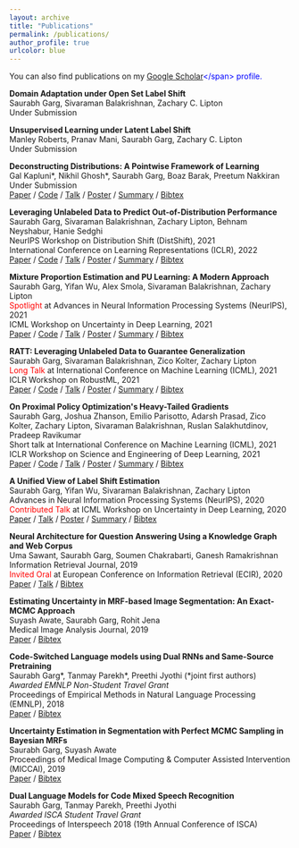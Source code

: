 ```yaml
---
layout: archive
title: "Publications"
permalink: /publications/
author_profile: true
urlcolor: blue
---
```


You can also find publications on my <span style="color:blue">[Google Scholar](https://scholar.google.com/citations?user=SAnJ1hIAAAAJ&hl=en")</span> profile. 


**Domain Adaptation under Open Set Label Shift**    
Saurabh Garg, Sivaraman Balakrishnan, Zachary C. Lipton    
Under Submission


**Unsupervised Learning under Latent Label Shift**   
Manley Roberts, Pranav Mani, Saurabh Garg, Zachary C. Lipton    
Under Submission 


**Deconstructing Distributions: A Pointwise Framework of Learning**  
Gal Kapluni\*, Nikhil Ghosh\*, Saurabh Garg, Boaz Barak, Preetum Nakkiran  
Under Submission   
<span style="color:blue">[Paper](https://arxiv.org/abs/2202.09931)</span> / <span style="color:blue">[Code]()</span> / <span style="color:blue">[Talk]()</span> / <span style="color:blue">[Poster]()</span> / <span style="color:blue">[Summary](javascript:toggleblock('kalpun2022_DD_abs'))</span> / <span style="color:blue">[Bibtex](javascript:toggleblock('kalpun2022_DD_bib'))</span>
<p><i id="kalpun2022_DD_abs" style="display: none;">We propose a new lens for studying the pointwise performance of learning algorithms which reveals new insights into their behavior and goes beyond traditional notions of in-distribution and "out-of-distribution" learning. </i></p>
<bibtext xml:space="preserve" id="kalpun2022_DD_bib" style="display: none;">
@article{kaplun2022deconstructing,
  title={Deconstructing Distributions: A Pointwise Framework of Learning},
  author={Kaplun, Gal and Ghosh, Nikhil and Garg, Saurabh and Barak, Boaz and Nakkiran, Preetum},
  journal={arXiv preprint arXiv:2202.09931},
  year={2022}
}
</bibtext>


**Leveraging Unlabeled Data to Predict Out-of-Distribution Performance**   
Saurabh Garg, Sivaraman Balakrishnan, Zachary Lipton, Behnam Neyshabur, Hanie Sedghi  
NeurIPS Workshop on Distribution Shift (DistShift), 2021   
International Conference on Learning Representations (ICLR), 2022   
<span style="color:blue">[Paper](https://arxiv.org/abs/2201.04234)</span> / <span style="color:blue">[Code]()</span> / <span style="color:blue">[Talk]()</span> / <span style="color:blue">[Poster]()</span> / <span style="color:blue">[Summary](javascript:toggleblock('garg2022_ATC_abs'))</span> / <span style="color:blue">[Bibtex](javascript:toggleblock('garg2022_ATC_bib'))</span>
<p><i id="garg2022_ATC_abs" style="display: none;">Given access to labeled source data and unlabeled target data, we investigate methods to predict target domain performance and find a simple method that does surprisingly well.We also explore the theoretical foundations of the problem, proving that identifying the accuracy is just as hard as identifying the optimal predictor. </i></p>
<bibtext xml:space="preserve" id="garg2022_ATC_bib" style="display: none;">
@inproceedings{garg2022ATC, <br>
 title={Leveraging Unlabeled Data to Predict Out-of-Distribution Performance}, <br>
 author={Garg, Saurabh and Balakrishnan, Sivaraman and Lipton, Zachary and Neyshabur, Behnam and Sedghi, Hanie}, <br>
 year={2022}, <br>
 booktitle={International Conference on Learning Representations (ICLR)}i
}
</bibtext>

**Mixture Proportion Estimation and PU Learning: A Modern Approach**  
Saurabh Garg, Yifan Wu, Alex Smola, Sivaraman Balakrishnan, Zachary Lipton  
<span style="color:red">Spotlight</span> at Advances in Neural Information Processing Systems (NeurIPS), 2021       
ICML Workshop on Uncertainty in Deep Learning, 2021   
<span style="color:blue">[Paper](https://arxiv.org/abs/2111.00980)</span> / <span style="color:blue">[Code](https://github.com/acmi-lab/PU_learning)</span> / <span style="color:blue">[Talk](https://slideslive.com/38969149/mixture-proportion-estimation-and-pu-learning-a-modern-approach)</span> / <span style="color:blue">[Poster](https://drive.google.com/file/d/1liowCWEHxMZH2Ag5ozaJfAG58RCwOh86/view?usp=sharing)</span> / <span style="color:blue">[Summary](javascript:toggleblock('garg2021_PU_learning_abs'))</span> / <span style="color:blue">[Bibtex](javascript:toggleblock('garg2021_PU_learning_bib'))</span>
<p><i id="garg2021_PU_learning_abs" style="display: none;">Given only Positive (P) and Unlabeled (U) data, containing both P and Negative (N) samples, we propose new approaches to estimate fraction of P in U and learn P vs N classifier. </i></p>
<bibtext xml:space="preserve" id="garg2021_PU_learning_bib" style="display: none;">
@inproceedings{garg2021PUlearning, <br> 
 title={Mixture Proportion Estimation and {PU} Learning: A Modern Approach}, <br>
 author={Garg, Saurabh and Wu, Yifan and Smola, Alex and Balakrishnan, Sivaraman and Lipton, Zachary}, <br>
 year={2021}, <br>
 booktitle={Advances in Neural Information Processing Systems (NeurIPS)} 
}
</bibtext>

**RATT: Leveraging Unlabeled Data to Guarantee Generalization**   
Saurabh Garg, Sivaraman Balakrishnan, Zico Kolter, Zachary Lipton   
<span style="color:red">Long Talk</span> at International Conference on Machine Learning (ICML), 2021   
ICLR Workshop on RobustML, 2021   
<span style="color:blue">[Paper](https://arxiv.org/abs/2105.00303)</span> / <span style="color:blue">[Code](https://github.com/acmi-lab/RATT_generalization_bound)</span> / <span style="color:blue">[Talk](https://slideslive.com/38958661/ratt-leveraging-unlabeled-data-to-guarantee-generalization)</span> / <span style="color:blue">[Poster](https://drive.google.com/file/d/1H25csKq622EDMtw2en-aDQxqNcP1Mcdg/view?usp=sharing)</span> / <span style="color:blue">[Summary](javascript:toggleblock('garg2021_RATT_abs'))</span> / <span style="color:blue">[Bibtex](javascript:toggleblock('garg2021_RATT_bib'))</span>
<p><i id="garg2021_RATT_abs" style="display: none;">We introduce a method that leverages unlabeled data to produce generalization bound.  When a trained model fits clean training data well but randomly labeled training data added in poorly, we show that its generalization to the population is guaranteed.</i></p>
<bibtext xml:space="preserve" id="garg2021_RATT_bib" style="display: none;">
@inproceedings{garg2021RATT, <br>
 title={ {RATT}: Leveraging Unlabeled Data to Guarantee Generalization}, <br>
 author={Garg, Saurabh and Balakrishnan, Sivaraman and Kolter, Zico and Lipton, Zachary}, <br>
 year={2021}, <br>
 booktitle={International Conference on Machine Learning (ICML)}
}
</bibtext>


**On Proximal Policy Optimization's Heavy-Tailed Gradients**   
Saurabh Garg, Joshua Zhanson, Emilio Parisotto, Adarsh Prasad, Zico Kolter, Zachary Lipton, Sivaraman Balakrishnan, Ruslan Salakhutdinov, Pradeep Ravikumar    
Short talk at International Conference on Machine Learning (ICML), 2021   
ICLR Workshop on Science and Engineering of Deep Learning, 2021    
<span style="color:blue">[Paper](https://arxiv.org/abs/2102.10264)</span> / <span style="color:blue">[Code]()</span> / <span style="color:blue">[Talk](https://slideslive.com/38959028/on-proximal-policy-optimizations-heavytailed-gradients?ref=speaker-37449-latest)</span> / <span style="color:blue">[Poster](https://drive.google.com/file/d/1U2GxKvBqEC32vY-DZxnzHT80rj8fePqr/view?usp=sharing)</span> / <span style="color:blue">[Summary](javascript:toggleblock('garg2021_PPO_abs'))</span> / <span style="color:blue">[Bibtex](javascript:toggleblock('garg2021_PPO_bib'))</span>
<p><i id="garg2021_PPO_abs" style="display: none;">We empirically characterized PPO’s gradients, demonstrating that they become more heavy-tailed as training proceeds. We examined issues due to heavy-tailed nature of gradients and show that PPO clipping heuristics offset heavy-tailedness in gradients. </i></p>
<bibtext xml:space="preserve" id="garg2021_PPO_bib" style="display: none;">
@inproceedings{garg2021PPO, <br>
 title={ On Proximal Policy Optimization’s Heavy-tailed Gradients}, <br>
 author={Garg, Saurabh and Zhanson, Joshua and Parisotto, Emilio and Prasad, Adarsh and Kolter, J Zico and Balakrishnan, Sivaraman and Lipton, Zachary C and Salakhutdinov, Ruslan and Ravikumar, Pradeep}, <br>
 year={2021}, <br>
 booktitle={International Conference on Machine Learning (ICML)}
}
</bibtext>

**A Unified View of Label Shift Estimation**   
Saurabh Garg, Yifan Wu, Sivaraman Balakrishnan, Zachary Lipton  
Advances in Neural Information Processing Systems (NeurIPS), 2020        
<span style="color:red">Contributed Talk</span> at ICML Workshop on Uncertainty in Deep Learning, 2020    
<span style="color:blue">[Paper](https://arxiv.org/abs/2003.07554)</span> / <span style="color:blue">[Talk](https://slideslive.com/38930578/a-unified-view-of-label-shift-estimation?ref=speaker-37449-latest)</span> / <span style="color:blue">[Poster](https://drive.google.com/file/d/13hpynIYM69nSRqj-7CHdvEdG7amC9phy/view?usp=sharing)</span> / <span style="color:blue">[Summary](javascript:toggleblock('garg2021_labelshift_abs'))</span> / <span style="color:blue">[Bibtex](javascript:toggleblock('garg2021_labelshift_bib'))</span>
<p><i id="garg2021_labelshift_abs" style="display: none;">We provide a unified framework relating techniques that use off-the-shelf predictors for label shift estimation. We argue that these methods all employ calibration, either explicitly or implicitly, differing only in the choice of calibration method and their optimization objective. </i></p>
<bibtext xml:space="preserve" id="garg2021_labelshift_bib" style="display: none;">
@inproceedings{garg2020labelshift, <br>
 title={ A Unified View of Label Shift Estimation}, <br>
 author={Garg, Saurabh and Wu, Yifan and Balakrishnan, Sivaraman and Lipton, Zachary}, <br>
 year={2020}, <br>
 booktitle={Advances in Neural Information Processing Systems (NeurIPS)} 
}
</bibtext>



**Neural Architecture for Question Answering Using a Knowledge Graph and Web Corpus**  
Uma Sawant, Saurabh Garg, Soumen Chakrabarti, Ganesh Ramakrishnan  
Information Retrieval Journal, 2019      
<span style="color:red">Invited Oral</span> at European Conference on Information Retrieval (ECIR), 2020    
<span style="color:blue">[Paper](https://arxiv.org/abs/1706.00973)</span> / <span style="color:blue">[Talk](https://youtu.be/cVZ3Qj8sJCk?t=24540)</span> / <span style="color:blue">[Bibtex](javascript:toggleblock('garg2019_QA_bib'))</span>
<bibtext xml:space="preserve" id="garg2019_QA_bib" style="display: none;">
@article{sawant2019neural,
  title={Neural architecture for question answering using a knowledge graph and web corpus}, <br>
  author={Sawant, Uma and Garg, Saurabh and Chakrabarti, Soumen and Ramakrishnan, Ganesh}, <br>
  journal={Information Retrieval Journal}, <br>
  volume={22}, <br>
  number={3}, <br>
  pages={324--349}, <br>
  year={2019}, <br>
  publisher={Springer}<br>
}
</bibtext>

**Estimating Uncertainty in MRF-based Image Segmentation: An Exact-MCMC Approach**  
Suyash Awate, Saurabh Garg, Rohit Jena  
Medical Image Analysis Journal, 2019      
<span style="color:blue">[Paper](https://doi.org/10.1016/j.media.2019.04.014)</span> / <span style="color:blue">[Bibtex](javascript:toggleblock('garg2019_MEDIA_bib'))</span>
<bibtext xml:space="preserve" id="garg2019_MEDIA_bib" style="display: none;">
@article{awate2019estimating,<br>
  title={Estimating uncertainty in MRF-based image segmentation: A perfect-MCMC approach},<br>
  author={Awate, Suyash P and Garg, Saurabh and Jena, Rohit},<br>
  journal={Medical image analysis},<br>
  volume={55},<br>
  pages={181--196},<br>
  year={2019},<br>
  publisher={Elsevier}<br>
}
</bibtext>

**Code-Switched Language models using Dual RNNs and Same-Source Pretraining**  
Saurabh Garg\*, Tanmay Parekh\*, Preethi Jyothi (\*joint first authors)  
*Awarded EMNLP Non-Student Travel Grant*  
Proceedings of Empirical Methods in Natural Language Processing (EMNLP), 2018     
<span style="color:blue">[Paper](http://aclweb.org/anthology/D18-1346)</span> / <span style="color:blue">[Bibtex](javascript:toggleblock('garg2018_EMNLP_bib'))</span>
<bibtext xml:space="preserve" id="garg2018_EMNLPA_bib" style="display: none;">
@inproceedings{garg2018code,<br>
  title={Code-switched Language Models Using Dual RNNs and Same-Source Pretraining},<br>
  author={Garg, Saurabh and Parekh, Tanmay and Jyothi, Preethi},<br>
  booktitle={Proceedings of the 2018 Conference on Empirical Methods in Natural Language Processing},<br>
  pages={3078--3083},<br>
  year={2018}<br>
}
</bibtext>

**Uncertainty Estimation in Segmentation with Perfect MCMC Sampling in Bayesian MRFs**  
Saurabh Garg, Suyash Awate  
Proceedings of Medical Image Computing & Computer Assisted Intervention (MICCAI), 2019   
<span style="color:blue">[Paper](https://link.springer.com/chapter/10.1007/978-3-030-00928-1_76)</span> / <span style="color:blue">[Bibtex](javascript:toggleblock('garg2018_MICCAI_bib'))</span>
<bibtext xml:space="preserve" id="garg2018_MICCAI_bib" style="display: none;">
@inproceedings{garg2018perfect,<br>
  title={Perfect MCMC sampling in Bayesian MRFs for uncertainty estimation in segmentation},<br>
  author={Garg, Saurabh and Awate, Suyash P},<br>
  booktitle={International Conference on Medical Image Computing and Computer-Assisted Intervention},<br>
  pages={673--681},<br>
  year={2018},<br>
  organization={Springer}<br>
}
</bibtext>

**Dual Language Models for Code Mixed Speech Recognition**  
Saurabh Garg, Tanmay Parekh, Preethi Jyothi   
*Awarded ISCA Student Travel Grant*  
Proceedings of Interspeech 2018 (19th Annual Conference of ISCA)     
<span style="color:blue">[Paper](https://www.semanticscholar.org/paper/Dual-Language-Models-for-Code-Switched-Speech-Garg-Parekh/5c0371c3e34722f0fbdf5669c8e5361fac60bbcd)</span> / <span style="color:blue">[Bibtex](javascript:toggleblock('garg2018_Interspeech_bib'))</span>
<bibtext xml:space="preserve" id="garg2018_Interspeech_bib" style="display: none;">
@article{garg2017dual,<br>
  title={Dual language models for code switched speech recognition},<br>
  author={Garg, Saurabh and Parekh, Tanmay and Jyothi, Preethi},<br>
  journal={arXiv preprint arXiv:1711.01048},<br>
  year={2017}<br>
}
</bibtext>

